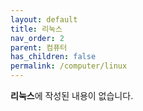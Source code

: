 ```yaml
---
layout: default
title: 리눅스
nav_order: 2
parent: 컴퓨터
has_children: false
permalink: /computer/linux
---
```


**리눅스**에 작성된 내용이 없습니다.
